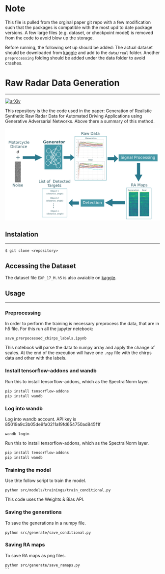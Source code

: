 # Note
This file is pulled from the orginal paper git repo with a few modification such that the packages is compatible with the most upd to date package versions. A few large files (e.g. dataset, or checkpoint model) is removed from the code to avoid blow up the storage. 

Before running, the following set up should be added:
The actual dataset should be downloaded from [kaggle](https://www.kaggle.com/datasets/eduardocandioto/raw-radar-data?select=EXP_17_M.h5) and add to the `data/real` folder. Another `preprocessing` folding should be added under the data folder to avoid crashes.

# Raw Radar Data Generation
---

[![arXiv](https://img.shields.io/badge/arXiv%20papr-2404.02905-b31b1b.svg)](https://arxiv.org/abs/2308.02632 
)&nbsp;

This repository is the the code used in the paper: Generation of Realistic Synthetic Raw Radar Data for Automated Driving Applications using Generative Adversarial Networks. Above there a summary of this method.

![Summary of the Approach](summary.png "Summary of the Approach")

## Instalation
---
```console
$ git clone <repository>
```

## Accessing the Dataset

The dataset file `EXP_17_M.h5` is also avaiable on [kaggle](https://www.kaggle.com/datasets/eduardocandioto/raw-radar-data?select=EXP_17_M.h5).

## Usage
---


### Preprocessing 
In order to perform the training is necessary preprocess the data, that are in h5 file. For this run all the jupyter netebook:
```console
save_prerpocessed_chirps_labels.ipynb
```
This notebook will parse the data to numpy array and apply the change of scales. At the end of the execution will have one `.npy` file with the chirps data and other with the labels.

### Install tensorflow-addons and wandb
Run this to install tensorflow-addons, which as the SpectralNorm layer.
```console
pip install tensorflow-addons
pip install wandb
```

### Log into wandb
Log into wandb account. API key is 85019a9c3b05de9fa0211a19fd654750ad845f1f
```console
wandb login
```

Run this to install tensorflow-addons, which as the SpectralNorm layer.
```console
pip install tensorflow-addons
pip install wandb
```

### Training the model
Use thte follow script to train the model.
```console
python src/models/trainings/train_conditional.py
```
This code uses the Weights & Bias API.

### Saving the generations
To save the generations in a numpy file.
```console
python src/generate/save_conditional.py
```

### Saving RA maps
To save RA maps as png files.
```console
python src/generate/save_ramaps.py
``
